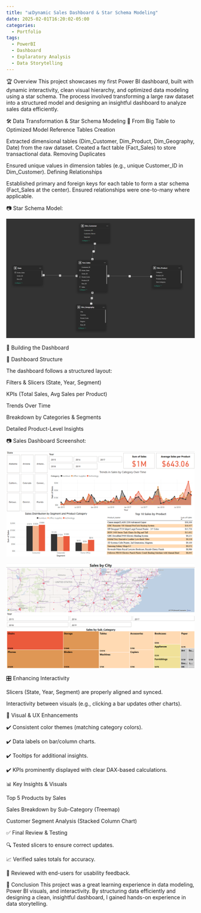 ```yaml
---
title: "📊Dynamic Sales Dashboard & Star Schema Modeling"
date: 2025-02-01T16:20:02-05:00
categories:
  - Portfolio
tags:
  - PowerBI
  - Dashboard
  - Explaratory Analysis
  - Data Storytelling
---
```


🏆 Overview
This project showcases my first Power BI dashboard, built with dynamic interactivity, clean visual hierarchy, and optimized data modeling using a star schema. The process involved transforming a large raw dataset into a structured model and designing an insightful dashboard to analyze sales data efficiently.


🛠 Data Transformation & Star Schema Modeling
📌 From Big Table to Optimized Model
Reference Tables Creation


Extracted dimensional tables (Dim_Customer, Dim_Product, Dim_Geography, Date) from the raw dataset.
Created a fact table (Fact_Sales) to store transactional data.
Removing Duplicates


Ensured unique values in dimension tables (e.g., unique Customer_ID in Dim_Customer).
Defining Relationships


Established primary and foreign keys for each table to form a star schema (Fact_Sales at the center).
Ensured relationships were one-to-many where applicable.


📷 Star Schema Model:


![picture](/assets/images/Sales_Dashboard_Modelling.png)

🎨 Building the Dashboard


🔹 Dashboard Structure


The dashboard follows a structured layout:

Filters & Slicers (State, Year, Segment)

KPIs (Total Sales, Avg Sales per Product)

Trends Over Time

Breakdown by Categories & Segments

Detailed Product-Level Insights

📷 Sales Dashboard Screenshot:

![picture](/assets/images/Sales_Dashboard_Screenshot.png)

![picture](/assets/images/Sales_Dashboard_2.png)

🎛 Enhancing Interactivity

Slicers (State, Year, Segment) are properly aligned and synced.

Interactivity between visuals (e.g., clicking a bar updates other charts).

🎨 Visual & UX Enhancements

✔️ Consistent color themes (matching category colors).

✔️ Data labels on bar/column charts.

✔️ Tooltips for additional insights.

✔️ KPIs prominently displayed with clear DAX-based calculations.

📊 Key Insights & Visuals

Top 5 Products by Sales

Sales Breakdown by Sub-Category (Treemap)

Customer Segment Analysis (Stacked Column Chart)

✅ Final Review & Testing

🔍 Tested slicers to ensure correct updates.

📈 Verified sales totals for accuracy.

👥 Reviewed with end-users for usability feedback.

🎯 Conclusion
This project was a great learning experience in data modeling, Power BI visuals, and interactivity. By structuring data efficiently and designing a clean, insightful dashboard, I gained hands-on experience in data storytelling.
